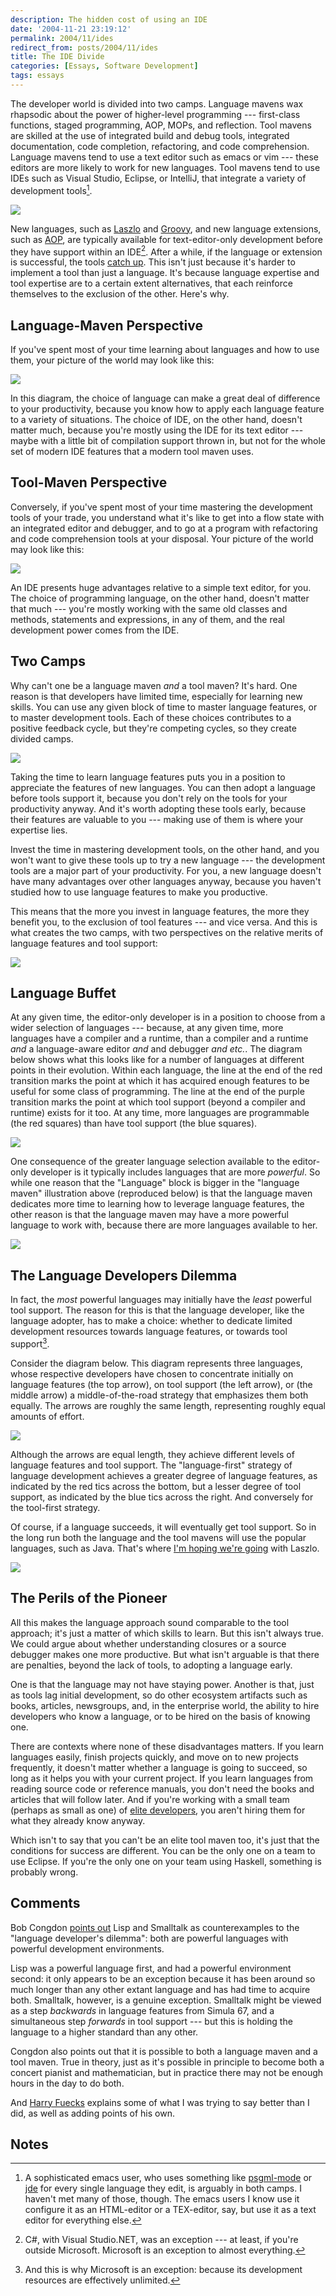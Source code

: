 ```yaml
---
description: The hidden cost of using an IDE
date: '2004-11-21 23:19:12'
permalink: 2004/11/ides
redirect_from: posts/2004/11/ides
title: The IDE Divide
categories: [Essays, Software Development]
tags: essays
---
```


The developer world is divided into two camps. Language mavens wax rhapsodic
about the power of higher-level programming --- first-class functions, staged
programming, AOP, MOPs, and reflection. Tool mavens are skilled at the use of
integrated build and debug tools, integrated documentation, code completion,
refactoring, and code comprehension. Language mavens tend to use a text editor
such as emacs or vim --- these editors are more likely to work for new
languages. Tool mavens tend to use IDEs such as Visual Studio, Eclipse, or
IntelliJ, that integrate a variety of development tools[^1].

![]({{site.image_url}}/2004/ide/language-evolution.png)

New languages, such as [Laszlo](http://openlaszlo.org) and
[Groovy](http://groovy.codehaus.org/), and new language extensions, such as
[AOP](http://aosd.net/), are typically available for text-editor-only
development before they have support within an IDE[^2]. After a while, if the
language or extension is successful, the tools [catch up](/2004/11/ide4laszlo).
This isn't just because it's harder to implement a tool than just a language.
It's because language expertise and tool expertise are to a certain extent
alternatives, that each reinforce themselves to the exclusion of the other.
Here's why.

## Language-Maven Perspective

If you've spent most of your time learning about languages and how to use them,
your picture of the world may look like this:

![]({{site.image_url}}/2004/ide/language-stack.png)

In this diagram, the choice of language can make a great deal of difference to
your productivity, because you know how to apply each language feature to a
variety of situations. The choice of IDE, on the other hand, doesn't matter
much, because you're mostly using the IDE for its text editor --- maybe with a
little bit of compilation support thrown in, but not for the whole set of modern
IDE features that a modern tool maven uses.

## Tool-Maven Perspective

Conversely, if you've spent most of your time mastering the development tools of
your trade, you understand what it's like to get into a flow state with an
integrated editor and debugger, and to go at a program with refactoring and code
comprehension tools at your disposal. Your picture of the world may look like
this:

![]({{site.image_url}}/2004/ide/ide-stack.png)

An IDE presents huge advantages relative to a simple text editor, for you. The
choice of programming language, on the other hand, doesn't matter that much ---
you're mostly working with the same old classes and methods, statements and
expressions, in any of them, and the real development power comes from the IDE.

## Two Camps

Why can't one be a language maven _and_ a tool maven? It's hard. One reason is
that developers have limited time, especially for learning new skills. You can
use any given block of time to master language features, or to master
development tools. Each of these choices contributes to a positive feedback
cycle, but they're competing cycles, so they create divided camps.

![]({{site.image_url}}/2004/ide/mavens.png)

Taking the time to learn language features puts you in a position to appreciate
the features of new languages. You can then adopt a language before tools
support it, because you don't rely on the tools for your productivity anyway.
And it's worth adopting these tools early, because their features are valuable
to you --- making use of them is where your expertise lies.

Invest the time in mastering development tools, on the other hand, and you won't
want to give these tools up to try a new language --- the development tools are
a major part of your productivity. For you, a new language doesn't have many
advantages over other languages anyway, because you haven't studied how to use
language features to make you productive.

This means that the more you invest in language features, the more they benefit
you, to the exclusion of tool features --- and vice versa. And this is what
creates the two camps, with two perspectives on the relative merits of language
features and tool support:

![]({{site.image_url}}/2004/ide/two-perspectives.png)

## Language Buffet

At any given time, the editor-only developer is in a position to choose from a
wider selection of languages --- because, at any given time, more languages have
a compiler and a runtime, than a compiler and a runtime _and_ a language-aware
editor _and_ and debugger _and etc._. The diagram below shows what this looks
like for a number of languages at different points in their evolution. Within
each language, the line at the end of the red transition marks the point at
which it has acquired enough features to be useful for some class of
programming. The line at the end of the purple transition marks the point at
which tool support (beyond a compiler and runtime) exists for it too. At any
time, more languages are programmable (the red squares) than have tool support
(the blue squares).

![]({{site.image_url}}/2004/ide/language-adoption-timeslice.png)

One consequence of the greater language selection available to the editor-only
developer is it typically includes languages that are more _powerful_. So while
one reason that the "Language" block is bigger in the "language maven"
illustration above (reproduced below) is that the language maven dedicates more
time to learning how to leverage language features, the other reason is that the
language maven may have a more powerful language to work with, because there are
more languages available to her.

![]({{site.image_url}}/2004/ide/language-stack.png)

## The Language Developers Dilemma

In fact, the _most_ powerful languages may initially have the _least_ powerful
tool support. The reason for this is that the language developer, like the
language adopter, has to make a choice: whether to dedicate limited development
resources towards language features, or towards tool support[^3].

Consider the diagram below. This diagram represents three languages, whose
respective developers have chosen to concentrate initially on language features
(the top arrow), on tool support (the left arrow), or (the middle arrow) a
middle-of-the-road strategy that emphasizes them both equally. The arrows are
roughly the same length, representing roughly equal amounts of effort.

![]({{site.image_url}}/2004/ide/feature-tool-first-choice.png)

Although the arrows are equal length, they achieve different levels of language
features and tool support. The "language-first" strategy of language development
achieves a greater degree of language features, as indicated by the red tics
across the bottom, but a lesser degree of tool support, as indicated by the blue
tics across the right. And conversely for the tool-first strategy.

Of course, if a language succeeds, it will eventually get tool support. So in
the long run both the language and the tool mavens will use the popular
languages, such as Java. That's where [I'm hoping we're
going](http:/archives/2004/11/ide4laszlo) with Laszlo.

![]({{site.image_url}}/2004/ide/feature-first-stage-two.png)

## The Perils of the Pioneer

All this makes the language approach sound comparable to the tool approach; it's
just a matter of which skills to learn. But this isn't always true. We could
argue about whether understanding closures or a source debugger makes one more
productive. But what isn't arguable is that there are penalties, beyond the lack
of tools, to adopting a language early.

One is that the language may not have staying power. Another is that, just as
tools lag initial development, so do other ecosystem artifacts such as books,
articles, newsgroups, and, in the enterprise world, the ability to hire
developers who know a language, or to be hired on the basis of knowing one.

There are contexts where none of these disadvantages matters. If you learn
languages easily, finish projects quickly, and move on to new projects
frequently, it doesn't matter whether a language is going to succeed, so long as
it helps you with your current project. If you learn languages from reading
source code or reference manuals, you don't need the books and articles that
will follow later. And if you're working with a small team (perhaps as small as
one) of [elite developers](http://paulgraham.com/avg.html), you aren't hiring
them for what they already know anyway.

Which isn't to say that you can't be an elite tool maven too, it's just that the
conditions for success are different. You can be the only one on a team to use
Eclipse. If you're the only one on your team using Haskell, something is
probably wrong.

## Comments

Bob Congdon [points
out](http://www.bobcongdon.net/blog/2004/11/dividing-developer-world.html) Lisp
and Smalltalk as counterexamples to the "language developer's dilemma": both are
powerful languages with powerful development environments.

Lisp was a powerful language first, and had a powerful environment second: it
only appears to be an exception because it has been around so much longer than
any other extant language and has had time to acquire both. Smalltalk, however,
is a genuine exception. Smalltalk might be viewed as a step _backwards_ in
language features from Simula 67, and a simultaneous step _forwards_ in tool
support --- but this is holding the language to a higher standard than any
other.

Congdon also points out that it is possible to both a language maven and a tool
maven. True in theory, just as it's possible in principle to become both a
concert pianist and mathematician, but in practice there may not be enough hours
in the day to do both.

And [Harry Fuecks](http://www.sitepoint.com/blog-post-view.php?id=212780)
explains some of what I was trying to say better than I did, as well as adding
points of his own.

## Notes

[^1]: A sophisticated emacs user, who uses something like [psgml-mode](http://www.lysator.liu.se/projects/about_psgml.html) or [jde](http://jdee.sunsite.dk/) for every single language they edit, is arguably in both camps. I haven't met many of those, though. The emacs users I know use it configure it as an HTML-editor or a TEX-editor, say, but use it as a text editor for everything else.

[^2]: C#, with Visual Studio.NET, was an exception --- at least, if you're outside Microsoft. Microsoft is an exception to almost everything.

[^3]: And this is why Microsoft is an exception: because its development resources are effectively unlimited.

